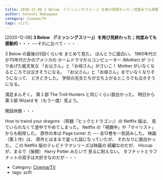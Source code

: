 ```yaml
---
title: 2020-12-08 3 Below （『ミッシングスリー』）を再び見終わった；何度みても感動的・・・ ---それに比べて・・・
author: Satoshi Nakagawa
category: Cinema/TV
tags: scifi
---
```


[2020-12-08] **3 Below （『ミッシングスリー』）を再び見終わった；何度みても感動的・・・**  ---それに比べて・・・

 3 Below の最後の5回くらいを
まとめて見た。
ほんとうに面白い。
1960年代だか70年代だかのアメリカの
ホームドラマからコンピューター (Mother) が
つくりあげた能天気な
「お父さん」と「お母さん」がさいこ！
Mother がいなくなるところでは泣きそうになる。
「お父さん」と「お母さん」までいなくなりそうになって、
どきどきした。
学校の先生たちが立ち上がるところでも泣きそうになる。

 満足まんぞく。
第１部 The Troll Hunters と同じくらい面白かった。
明日から第３部 Wizard を（もう一度）見よう。

 閑話休題・・・

 How to traind your dragons
（邦題『ヒックとドラゴン』）の
Netflix 版は、
見ていられなくて途中でやめてしまった。
Netflix の「視聴中」や「マイリスト」からも削除した。
原作の本は Page turner だ ---
全12巻を一気読みした。
映画（第１作）は、
原作とはまるで違った話になっていたが、
それなりに面白かった。
この Netflix 版のテレビドラマシリーズは映画の
続編なのだが、
Hiccup が、まるで（後期） Harry Potter みたいで
見るに耐えない。
タフナットとラフナットの双子は大好きなのだが・・・

- Category: [Cinema/TV](https://merapano.github.io/categories.html#Cinema/TV)
- tags: scifi
